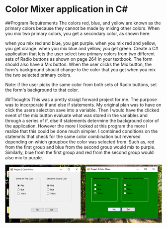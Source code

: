 # Color Mixer application in C#

##Program Requirements
The colors red, blue, and yellow are known as the primary colors because they cannot be made by mixing other colors.  When you mix two primary colors, you get a secondary color, as shown here:

when you mix red and blue, you get purple.
when you mix red and yellow, you get orange.
when you mix blue and yellow, you get green.
Create a C# application that lets the user select two primary colors from two different sets of Radio buttons as shown on page 264 in your textbook.  The form should also have a Mix button.  When the user clicks the Mix button, the form's background should change to the color that you get when you mix the two selected primary colors.  

Note:  if the user picks the same color from both sets of Radio buttons, set the form's background to that color.

##Thoughts
This was a pretty straigt forward project for me. The purpose was to incorporate if and else if statements. My original plan was to have on click the users selection save into a variable. Then I would have the clicked event of the mix button evaluate what was stored in the variables and through a series of if, else if statements determine the background color of the application. However the more I looked at this program the more I realize that this could be done much simpler. I combined conditions on the statemnts that check for the same color combination but reversed depending on which groupbox the color was selected from. Such as, red from the first group and blue from the second group would mix to purple. Similarly, blue from the first group and red from the second group would also mix to purple. 

![alt text](https://github.com/Inteligirl/colormixer/blob/master/color.png "Color Mixer")
